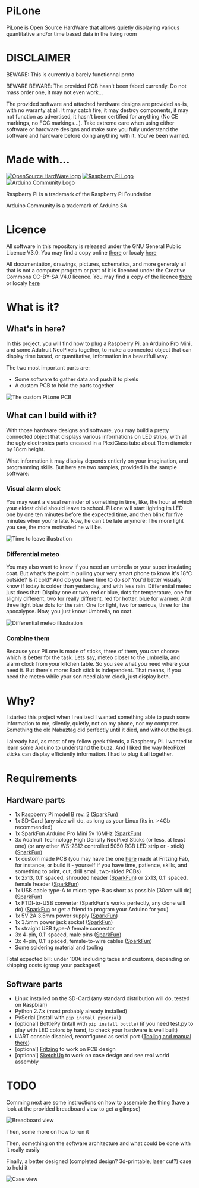 PiLone
======

PiLone is Open Source HardWare that allows quietly displaying various quantitative and/or time based data in the living room

DISCLAIMER
==========

BEWARE: This is currently a barely functionnal proto

BEWARE BEWARE: The provided PCB hasn't been fabed currently. Do not mass order one, it may not even work...

The provided software and attached hardware designs are provided as-is, with no waranty at all. It may catch fire, it may destroy components, it may not function as advertised, it hasn't been certified for anything (No CE markings, no FCC markings...). Take extreme care when using either software or hardware designs and make sure you fully understand the software and hardware before doing anything with it. You've been warned.

Made with...
============

[![OpenSource HardWare logo](./docs/img/oshw-logo-x150-px.png)](http://www.oshwa.org)
[![Raspberry Pi Logo](./docs/img/Raspi_logo-x150.png)](http://www.raspberrypi.org/)
[![Arduino Community Logo](./docs/img/arduino-community-x150.png)](http://www.arduino.cc)

Raspberry Pi is a trademark of the Raspberry Pi Foundation

Arduino Community is a trademark of Arduino SA

Licence
=======

All software in this repository is released under the GNU General Public Licence V3.0. You may find a copy online [there](http://opensource.org/licenses/GPL-3.0) or localy [here](./software-licence.txt)

All documentation, drawings, pictures, schematics, and more generaly all that is not a computer program or part of it is licenced under the Creative Commons CC-BY-SA V4.0 licence. You may find a copy of the licence [there](http://creativecommons.org/licenses/by-sa/4.0/) or localy [here](./hardware-licence.txt)

What is it?
===========

What's in here?
---------------

In this project, you will find how to plug a Raspberry Pi, an Arduino Pro Mini, and some Adafruit NeoPixels together, to make a connected object that can display time based, or quantitative, information in a beautifull way.

The two most important parts are:

- Some software to gather data and push it to pixels
- A custom PCB to hold the parts together

![The custom PiLone PCB](./hardware/pcb.png)

What can I build with it?
-------------------------

With those hardware designs and software, you may build a pretty connected object that displays various informations on LED strips, with all the ugly electronics parts encased in a PlexiGlass tube about 11cm diameter by 18cm height.

What information it may display depends entierly on your imagination, and programming skills. But here are two samples, provided in the sample software:

### Visual alarm clock

You may want a visual reminder of something in time, like, the hour at which your eldest child should leave to school. PiLone will start lighting its LED one by one ten minutes before the expected time, and then blink for five minutes when you're late. Now, he can't be late anymore: The more light you see, the more motivated he will be.

![Time to leave illustration](./docs/img/time_to_leave.gif)

### Differential meteo

You may also want to know if you need an umbrella or your super insulating coat. But what's the point in pulling your very smart phone to know it's 18°C outside? Is it cold? And do you have time to do so? You'd better visually know if today is colder than yesterday, and with less rain. Differential meteo just does that: Display one or two, red or blue, dots for temperature, one for slighly different, two for really different, red for hotter, blue for warmer. And three light blue dots for the rain. One for light, two for serious, three for the apocalypse. Now, you just know: Umbrella, no coat.

![Differential meteo illustration](./docs/img/differential_meteo.gif)

### Combine them

Because your PiLone is made of sticks, three of them, you can choose which is better for the task. Lets say, meteo closer to the umbrella, and alarm clock from your kitchen table. So you see what you need where your need it. But there's more: Each stick is independent. That means, if you need the meteo while your son need alarm clock, just display both.

Why?
====

I started this project when I realized I wanted something able to push some information to me, silently, quietly, not on my phone, nor my computer. Something the old Nabaztag did perfectly until it died, and without the bugs.

I already had, as most of my fellow geek friends, a Raspberry Pi. I wanted to learn some Arduino to understand the buzz. And I liked the way NeoPixel sticks can display efficiently information. I had to plug it all together.

Requirements
============

Hardware parts
--------------

- 1x Raspberry Pi model B rev. 2 ([SparkFun](https://www.sparkfun.com/products/11546))
- 1x SD-Card (any size will do, as long as your Linux fits in. >4Gb recommended)
- 1x SparkFun Arduino Pro Mini 5v 16MHz ([SparkFun](https://www.sparkfun.com/products/11113))
- 3x Adafruit Technology High Density NeoPixel Sticks (or less, at least one) (or any other WS-2812 controlled 5050 RGB LED strip or - stick) ([SparkFun](https://www.sparkfun.com/products/12661))
- 1x custom made PCB (you may have the one [here](./hardware/PiLone%20rev%20E%203v%20low%20spec.fzz) made at Fritzing Fab, for instance, or build it - yourself if you have time, patience, skills, and something to print, cut, drill small, two-sided PCBs)
- 1x 2x13, 0.1' spaced, shrouded header ([SparkFun](https://www.sparkfun.com/products/11490)) or 2x13, 0.1' spaced, female header ([SparkFun](https://www.sparkfun.com/products/11765))
- 1x USB cable type-A to micro type-B as short as possible (30cm will do) ([SparkFun](https://www.sparkfun.com/products/10215))
- 1x FTDI-to-USB converter (SparkFun's works perfectly, any clone will do) ([SparkFun](https://www.sparkfun.com/products/9716) or get a friend to program your Arduino for you)
- 1x 5V 2A 3.5mm power supply ([SparkFun](https://www.sparkfun.com/products/12889))
- 1x 3.5mm power jack socket ([SparkFun](https://www.sparkfun.com/products/119))
- 1x straight USB type-A female connector
- 3x 4-pin, 0.1' spaced, male pins ([SparkFun](https://www.sparkfun.com/products/116))
- 3x 4-pin, 0.1' spaced, female-to-wire cables ([SparkFun](https://www.sparkfun.com/products/10364))
- Some soldering material and tooling

Total expected bill: under 100€ including taxes and customs, depending on shipping costs (group your packages!)

Software parts
--------------

- Linux installed on the SD-Card (any standard distribution will do, tested on Raspbian)
- Python 2.7.x (most probably already installed)
- PySerial (install with `pip install pyserial`)
- [optional] BottlePy (intall with `pip install bottle`) (if you need test.py to play with LED colors by hand, to check your hardware is well built)
- UART console disabled, reconfigured as serial port ([Tooling and manual there](https://github.com/lurch/rpi-serial-console))
- [optional] [Fritzing](http://fritzing.org/home/) to work on PCB design
- [optional] [SketchUp](http://www.sketchup.com) to work on case design and see real world assembly

TODO
====

Comming next are some instructions on how to assemble the thing (have a look at the provided breadboard view to get a glimpse)

![Breadboard view](./hardware/breadboard.png)

Then, some more on how to run it

Then, something on the software architecture and what could be done with it really easily

Finally, a better designed (completed design? 3d-printable, laser cut?) case to hold it

![Case view](./hardware/case.png)